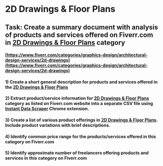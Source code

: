 # 2D Drawings & Floor Plans
## Task: Create a summary document with analysis of products and services offered on Fiverr.com in [2D Drawings & Floor Plans](https://www.fiverr.com/categories/graphics-design/architectural-design-services/2d-drawings) category
#### [https://www.fiverr.com/categories/graphics-design/architectural-design-services/2d-drawings](https://www.fiverr.com/categories/graphics-design/architectural-design-services/2d-drawings)
#### 1) Create a short general description for products and services offered in the [2D Drawings & Floor Plans](https://www.fiverr.com/categories/graphics-design/architectural-design-services/2d-drawings)
#### 2) Extract product/service information for [2D Drawings & Floor Plans](https://www.fiverr.com/categories/graphics-design/architectural-design-services/2d-drawings) category as listed on Fiverr.com website into a separate CSV file using [Instant Data Scraper](https://chrome.google.com/webstore/detail/instant-data-scraper/ofaokhiedipichpaobibbnahnkdoiiah) Chrome extension.
#### 3) Create a list of various product offerings in [2D Drawings & Floor Plans](https://www.fiverr.com/categories/graphics-design/architectural-design-services/2d-drawings). Include product variations with brief descriptions.
#### 4) Identify common price range for the products/services offered in this category on Fiverr.com
#### 5) Identify approximate number of freelancers offering products and services in this category on Fiverr.com
